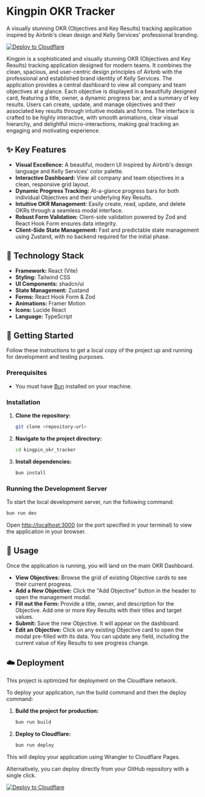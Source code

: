 # Kingpin OKR Tracker

A visually stunning OKR (Objectives and Key Results) tracking application inspired by Airbnb's clean design and Kelly Services' professional branding.

[![Deploy to Cloudflare](https://deploy.workers.cloudflare.com/button)](https://deploy.workers.cloudflare.com/?url=https://github.com/seanperry/kingpin)

Kingpin is a sophisticated and visually stunning OKR (Objectives and Key Results) tracking application designed for modern teams. It combines the clean, spacious, and user-centric design principles of Airbnb with the professional and established brand identity of Kelly Services. The application provides a central dashboard to view all company and team objectives at a glance. Each objective is displayed in a beautifully designed card, featuring a title, owner, a dynamic progress bar, and a summary of key results. Users can create, update, and manage objectives and their associated key results through intuitive modals and forms. The interface is crafted to be highly interactive, with smooth animations, clear visual hierarchy, and delightful micro-interactions, making goal tracking an engaging and motivating experience.

## ✨ Key Features

- **Visual Excellence:** A beautiful, modern UI inspired by Airbnb's design language and Kelly Services' color palette.
- **Interactive Dashboard:** View all company and team objectives in a clean, responsive grid layout.
- **Dynamic Progress Tracking:** At-a-glance progress bars for both individual Objectives and their underlying Key Results.
- **Intuitive OKR Management:** Easily create, read, update, and delete OKRs through a seamless modal interface.
- **Robust Form Validation:** Client-side validation powered by Zod and React Hook Form ensures data integrity.
- **Client-Side State Management:** Fast and predictable state management using Zustand, with no backend required for the initial phase.

## 🚀 Technology Stack

- **Framework:** React (Vite)
- **Styling:** Tailwind CSS
- **UI Components:** shadcn/ui
- **State Management:** Zustand
- **Forms:** React Hook Form & Zod
- **Animations:** Framer Motion
- **Icons:** Lucide React
- **Language:** TypeScript

## 🏁 Getting Started

Follow these instructions to get a local copy of the project up and running for development and testing purposes.

### Prerequisites

- You must have [Bun](https://bun.sh/) installed on your machine.

### Installation

1.  **Clone the repository:**
    ```bash
    git clone <repository-url>
    ```
2.  **Navigate to the project directory:**
    ```bash
    cd kingpin_okr_tracker
    ```
3.  **Install dependencies:**
    ```bash
    bun install
    ```

### Running the Development Server

To start the local development server, run the following command:

```bash
bun run dev
```

Open [http://localhost:3000](http://localhost:3000) (or the port specified in your terminal) to view the application in your browser.

## 🔧 Usage

Once the application is running, you will land on the main OKR Dashboard.

- **View Objectives:** Browse the grid of existing Objective cards to see their current progress.
- **Add a New Objective:** Click the "Add Objective" button in the header to open the management modal.
- **Fill out the Form:** Provide a title, owner, and description for the Objective. Add one or more Key Results with their titles and target values.
- **Submit:** Save the new Objective. It will appear on the dashboard.
- **Edit an Objective:** Click on any existing Objective card to open the modal pre-filled with its data. You can update any field, including the current value of Key Results to see progress change.

## ☁️ Deployment

This project is optimized for deployment on the Cloudflare network.

To deploy your application, run the build command and then the deploy command:

1.  **Build the project for production:**
    ```bash
    bun run build
    ```
2.  **Deploy to Cloudflare:**
    ```bash
    bun run deploy
    ```

This will deploy your application using Wrangler to Cloudflare Pages.

Alternatively, you can deploy directly from your GitHub repository with a single click.

[![Deploy to Cloudflare](https://deploy.workers.cloudflare.com/button)](https://deploy.workers.cloudflare.com/?url=https://github.com/seanperry/kingpin)